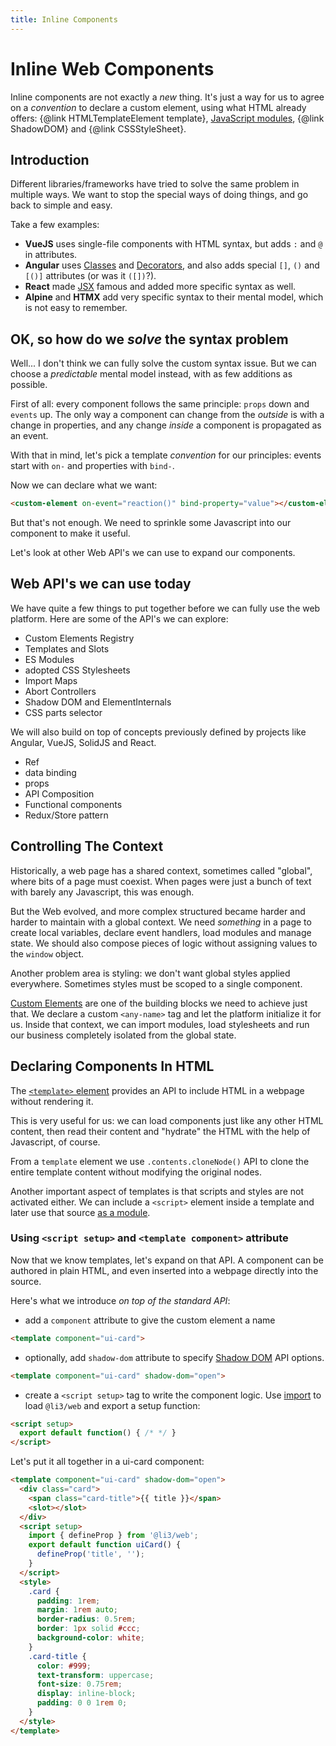 ```yaml
---
title: Inline Components
---
```


# Inline Web Components

Inline components are not exactly a _new_ thing.
It's just a way for us to agree on a _convention_ to declare a custom element, using what HTML already offers: {@link HTMLTemplateElement template}, [JavaScript modules](https://developer.mozilla.org/en-US/docs/Web/JavaScript/Guide/Modules), {@link ShadowDOM} and {@link CSSStyleSheet}.

## Introduction

Different libraries/frameworks have tried to solve the same problem in multiple ways. We want to stop the special ways of doing things, and go back to simple and easy.

Take a few examples:

- **VueJS** uses single-file components with HTML syntax, but adds `:` and `@` in attributes.
- **Angular** uses [Classes](https://developer.mozilla.org/en-US/docs/Web/JavaScript/Reference/Classes) and [Decorators](https://www.typescriptlang.org/docs/handbook/decorators.html), and also adds special `[]`, `()` and `[()]` attributes (or was it `([])`?).
- **React** made [JSX](https://react.dev/learn/writing-markup-with-jsx) famous and added more specific syntax as well.
- **Alpine** and **HTMX** add very specific syntax to their mental model, which is not easy to remember.

## OK, so how do we _solve_ the syntax problem

Well... I don't think we can fully solve the custom syntax issue. But we can choose a _predictable_ mental model instead, with as few additions as possible.

First of all: every component follows the same principle: `props` down and `events` up.
The only way a component can change from the _outside_ is with a change in properties, and any change _inside_ a component is propagated as an event.

With that in mind, let's pick a template _convention_ for our principles: events start with `on-` and properties with `bind-`.

Now we can declare what we want:

```html
<custom-element on-event="reaction()" bind-property="value"></custom-element>
```

But that's not enough. We need to sprinkle some Javascript into our component to make it useful.

Let's look at other Web API's we can use to expand our components.

## Web API's we can use today

We have quite a few things to put together before we can fully use the web platform. Here are some of the API's we can explore:

- Custom Elements Registry
- Templates and Slots
- ES Modules
- adopted CSS Stylesheets
- Import Maps
- Abort Controllers
- Shadow DOM and ElementInternals
- CSS parts selector

We will also build on top of concepts previously defined by projects like Angular, VueJS, SolidJS and React.

- Ref
- data binding
- props
- API Composition
- Functional components
- Redux/Store pattern

## Controlling The Context

Historically, a web page has a shared context, sometimes called "global", where bits of a page must coexist.
When pages were just a bunch of text with barely any Javascript, this was enough.

But the Web evolved, and more complex structured became harder and harder to maintain with a global context.
We need _something_ in a page to create local variables, declare event handlers, load modules and manage state.
We should also compose pieces of logic without assigning values to the `window` object.

Another problem area is styling: we don't want global styles applied everywhere. Sometimes styles must be scoped to a single component.

[Custom Elements](https://developer.mozilla.org/en-US/docs/Web/API/Web_components) are one of the building blocks we need to achieve just that.
We declare a custom `<any-name>` tag and let the platform initialize it for us. Inside that context, we can import modules, load stylesheets and run our business completely isolated from the global state.

## Declaring Components In HTML

The [`<template>` element](https://developer.mozilla.org/en-US/docs/Web/HTML/Element/template) provides an API to include HTML in a webpage without rendering it.

This is very useful for us: we can load components just like any other HTML content, then read their content and "hydrate" the HTML with the help of Javascript, of course.

From a `template` element we use `.contents.cloneNode()` API to clone the entire template content without modifying the original nodes.

Another important aspect of templates is that scripts and styles are not activated either. We can include a `<script>` element inside a template and later use that source [as a module](https://developer.mozilla.org/en-US/docs/Web/JavaScript/Guide/Modules).

### Using `<script setup>` and `<template component>` attribute

Now that we know templates, let's expand on that API. A component can be authored in plain HTML, and even inserted into a webpage directly into the source.

Here's what we introduce _on top of the standard API_:

- add a `component` attribute to give the custom element a name

```html
<template component="ui-card">
```

- optionally, add `shadow-dom` attribute to specify [Shadow DOM](https://developer.mozilla.org/en-US/docs/Web/API/Web_components/Using_shadow_DOM) API options.

```html
<template component="ui-card" shadow-dom="open">
```

- create a `<script setup>` tag to write the component logic.
Use [import](https://developer.mozilla.org/en-US/docs/Web/JavaScript/Guide/Modules#importing_features_into_your_script) to load `@li3/web` and export a setup function:

```html
<script setup>
  export default function() { /* */ }
</script>
```

Let's put it all together in a ui-card component:

```html
<template component="ui-card" shadow-dom="open">
  <div class="card">
    <span class="card-title">{{ title }}</span>
    <slot></slot>
  </div>
  <script setup>
    import { defineProp } from '@li3/web';
    export default function uiCard() {
      defineProp('title', '');
    }
  </script>
  <style>
    .card {
      padding: 1rem;
      margin: 1rem auto;
      border-radius: 0.5rem;
      border: 1px solid #ccc;
      background-color: white;
    }
    .card-title {
      color: #999;
      text-transform: uppercase;
      font-size: 0.75rem;
      display: inline-block;
      padding: 0 0 1rem 0;
    }
  </style>
</template>
```
